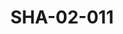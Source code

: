 ---
pid: SHA-02-011
title: SHA-02-011
language: ar
collection: شرحبيل احمد
original_label: 
rights: شرحبيل احمد
location_of_original: شرحبيل احمد
photographer_or_studio: 
scanned_from: photograph 12.2 by 16.4
_date: '1962'
location: اثيوبيا
description: رجال في الطائرة من ضمنهم احمد المصطفى بدر التهامي خلف الله ابو السيد
additional_notes: في طريق مدينة جما
permission_display: 'yes'
on_server: 'no'
on_website: 'no'
permalink: "/archive/ar/sha-02-011.html"
layout: photo-page
---
